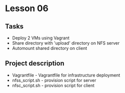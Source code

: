 # Lesson 06

## Tasks

- Deploy 2 VMs using Vagrant
- Share directory with 'upload' directory on NFS server
- Automount shared directory on client

## Project description

- Vagrantfile - Vagrantfile for infrastructure deployment
- nfss_script.sh - provision script for server
- nfsc_script.sh - provision script for client
